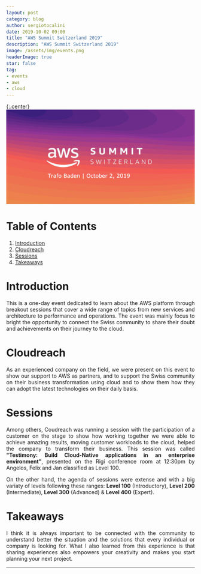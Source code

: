 ```yaml
---
layout: post
category: blog
author: sergiotocalini
date: 2019-10-02 09:00
title: "AWS Summit Switzerland 2019"
description: "AWS Summit Switzerland 2019"
image: /assets/img/events.png
headerImage: true
star: false
tag:
- events
- aws
- cloud
---
```

{:.center}
[![AWS Summit - Switzerland 2019 (Baden, Switzerland)][banner]][gallery]

# Table of Contents
1. [Introduction](#introduction)
2. [Cloudreach](#cloudreach)
3. [Sessions](#sessions)
4. [Takeaways](#takeaways)

# Introduction
<p style='text-align: justify;'>
This is a one-day event dedicated to learn about the AWS platform through
breakout sessions that cover a wide range of topics from new services and
architecture to performance and operations.
The event was mainly focus to bright the opportunity to connect the Swiss
community to share their doubt and achievements on their journey to the cloud.
</p>

# Cloudreach
<p style='text-align: justify;'>
As an experienced company on the field, we were present on this event to show our
support to AWS as partners, and to support the Swiss community on their business transformation
using cloud and to show them how they can adopt the latest technologies on their daily basis.
</p>

# Sessions
<p style='text-align: justify;'>
Among others, Coudreach was running a session with the participation of a
customer on the stage to show how working together we were able to achieve
amazing results, moving customer workloads to the cloud, helped the company to
transform their business. This session was called <b>"Testimony: Build
Cloud-Native applications in an enterprise environment"</b>, presented on the
Rigi conference room at 12:30pm by Angelos, Felix and Jan classified as Level 100.
</p>
<p style='text-align: justify;'>
On the other hand, the agenda of sessions were extense and with a big variaty of
levels following these ranges: <b>Level 100</b> (Introductory), <b>Level 200</b>
(Intermediate), <b>Level 300</b> (Advanced) & <b>Level 400</b> (Expert).
</p>

# Takeaways
<p style='text-align: justify;'>
I think it is always important to be connected with the community to understand
better the situation and the solutions that every individual or company is
looking for. What I also learned from this experience is that sharing experiences
also empowers your creativity and makes you start planning your	next project.
</p>

---
[banner]: /assets/events/AWS-summit_switzerland_2019-Baden.jpg
[gallery]: //photos.app.goo.gl/NFEthUX641cKFiHs6
